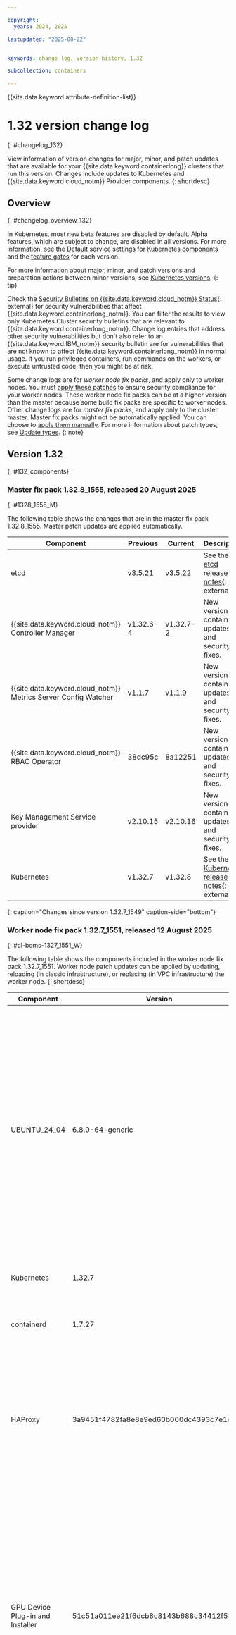 ```yaml
---

copyright:
  years: 2024, 2025

lastupdated: "2025-08-22"


keywords: change log, version history, 1.32

subcollection: containers

---
```


{{site.data.keyword.attribute-definition-list}}

<!-- The content in this topic is auto-generated except for reuse-snippets indicated with {[ ]}. -->


# 1.32 version change log
{: #changelog_132}

View information of version changes for major, minor, and patch updates that are available for your {{site.data.keyword.containerlong}} clusters that run this version. Changes include updates to Kubernetes and {{site.data.keyword.cloud_notm}} Provider components.
{: shortdesc}

## Overview
{: #changelog_overview_132}

In Kubernetes, most new beta features are disabled by default. Alpha features, which are subject to change, are disabled in all versions. For more information, see the [Default service settings for Kubernetes components](/docs/containers?topic=containers-service-settings) and the [feature gates](/docs/containers?topic=containers-service-settings#feature-gates) for each version.

For more information about major, minor, and patch versions and preparation actions between minor versions, see [Kubernetes versions](/docs/containers?topic=containers-cs_versions).
{: tip}

Check the [Security Bulletins on {{site.data.keyword.cloud_notm}} Status](https://cloud.ibm.com/status?component=containers-kubernetes&selected=security){: external} for security vulnerabilities that affect {{site.data.keyword.containerlong_notm}}. You can filter the results to view only Kubernetes Cluster security bulletins that are relevant to {{site.data.keyword.containerlong_notm}}. Change log entries that address other security vulnerabilities but don't also refer to an {{site.data.keyword.IBM_notm}} security bulletin are for vulnerabilities that are not known to affect {{site.data.keyword.containerlong_notm}} in normal usage. If you run privileged containers, run commands on the workers, or execute untrusted code, then you might be at risk.

Some change logs are for _worker node fix packs_, and apply only to worker nodes. You must [apply these patches](/docs/containers?topic=containers-kubernetes-service-cli#cs_worker_update) to ensure security compliance for your worker nodes. These worker node fix packs can be at a higher version than the master because some build fix packs are specific to worker nodes. Other change logs are for _master fix packs_, and apply only to the cluster master. Master fix packs might not be automatically applied. You can choose to [apply them manually](/docs/containers?topic=containers-kubernetes-service-cli#cs_cluster_update). For more information about patch types, see [Update types](/docs/containers?topic=containers-cs_versions#update_types).
{: note}



## Version 1.32
{: #132_components}


### Master fix pack 1.32.8_1555, released 20 August 2025
{: #1328_1555_M}

The following table shows the changes that are in the master fix pack 1.32.8_1555. Master patch updates are applied automatically. 



| Component | Previous | Current | Description |
| --- | --- | --- | --- |
| etcd | v3.5.21 | v3.5.22 | See the [etcd release notes](https://github.com/coreos/etcd/releases/v3.5.22){: external}. |
| {{site.data.keyword.cloud_notm}} Controller Manager | v1.32.6-4 | v1.32.7-2 | New version contains updates and security fixes. |
| {{site.data.keyword.cloud_notm}} Metrics Server Config Watcher | v1.1.7 | v1.1.9 | New version contains updates and security fixes. |
| {{site.data.keyword.cloud_notm}} RBAC Operator | 38dc95c | 8a12251 | New version contains updates and security fixes. |
| Key Management Service provider | v2.10.15 | v2.10.16 | New version contains updates and security fixes. |
| Kubernetes | v1.32.7 | v1.32.8 | See the [Kubernetes release notes](https://github.com/kubernetes/kubernetes/releases/tag/v1.32.8){: external}. |
{: caption="Changes since version 1.32.7_1549" caption-side="bottom"}


### Worker node fix pack 1.32.7_1551, released 12 August 2025
{: #cl-boms-1327_1551_W}

The following table shows the components included in the worker node fix pack 1.32.7_1551. Worker node patch updates can be applied by updating, reloading (in classic infrastructure), or replacing (in VPC infrastructure) the worker node.
{: shortdesc}

| Component | Version | Description |
| ---- | ---- | ---- |
|UBUNTU_24_04|6.8.0-64-generic|Resolves the following CVEs: [CVE-2024-11584](https://nvd.nist.gov/vuln/detail/CVE-2024-11584){: external}, [CVE-2024-6174](https://nvd.nist.gov/vuln/detail/CVE-2024-6174){: external}, [CVE-2025-37797](https://nvd.nist.gov/vuln/detail/CVE-2025-37797){: external}, [CVE-2025-38083](https://nvd.nist.gov/vuln/detail/CVE-2025-38083){: external}, [CVE-2025-40909](https://nvd.nist.gov/vuln/detail/CVE-2025-40909){: external}, and [CVE-2025-6965](https://nvd.nist.gov/vuln/detail/CVE-2025-6965){: external}.|
|Kubernetes|1.32.7|For more information, see the [change logs](https://github.com/kubernetes/kubernetes/releases/tag/v1.32.7).|
|containerd|1.7.27|For more information, see the [change logs](https://github.com/containerd/containerd/releases/tag/v1.7.27).|
|HAProxy|3a9451f4782fa8e8e9ed60b060dc4393c7e1e31a|Resolves the following CVEs: [CVE-2025-6965](https://nvd.nist.gov/vuln/detail/CVE-2025-6965){: external}, [CVE-2025-8058](https://nvd.nist.gov/vuln/detail/CVE-2025-8058){: external}, and [CVE-2025-7425](https://nvd.nist.gov/vuln/detail/CVE-2025-7425){: external}.|
|GPU Device Plug-in and Installer|51c51a011ee21f6dcb8c8143b688c34412f58405|Resolves the following CVEs: [CVE-2025-8058](https://nvd.nist.gov/vuln/detail/CVE-2025-8058){: external}, [CVE-2025-7425](https://nvd.nist.gov/vuln/detail/CVE-2025-7425){: external}, [CVE-2024-47081](https://nvd.nist.gov/vuln/detail/CVE-2024-47081){: external}, [CVE-2025-5994](https://nvd.nist.gov/vuln/detail/CVE-2025-5994){: external}, [CVE-2025-32415](https://nvd.nist.gov/vuln/detail/CVE-2025-32415){: external}, and [CVE-2025-6965](https://nvd.nist.gov/vuln/detail/CVE-2025-6965){: external}.|
{: caption="1.32.7_1551 fix pack." caption-side="bottom"}
{: #cl-boms-1327_1551_W-component-table}


### Master fix pack 1.32.7_1549, released 30 July 2025
{: #1327_1549_M}

The following table shows the changes that are in the master fix pack 1.32.7_1549. Master patch updates are applied automatically. 



| Component | Previous | Current | Description |
| --- | --- | --- | --- |
| Calico API server | v3.29.3 | v3.29.4 | See the [Calico release notes](https://docs.tigera.io/calico/3.29/about/){: external}. |
| Calico | v3.29.3 | v3.29.4 | See the [Calico release notes](https://docs.tigera.io/calico/3.29/release-notes/#calico-open-source-3294-bug-fix-release){: external}. |
| Cluster health image | v1.6.9 | v1.6.10 | New version contains updates and security fixes. |
| CoreDNS | v1.12.1 | v1.12.2 | See the [CoreDNS release notes](https://coredns.io/tags/notes/){: external}. |
| {{site.data.keyword.cloud_notm}} Block Storage driver and plug-in | v2.5.19 | v2.5.20 | New version contains updates and security fixes. |
| {{site.data.keyword.cloud_notm}} Controller Manager | v1.32.5-4 | v1.32.6-4 | New version contains updates and security fixes. |
| {{site.data.keyword.filestorage_full_notm}} for Classic plug-in and monitor | 450 | 451 | New version contains updates and security fixes. |
| {{site.data.keyword.cloud_notm}} Metrics Server Config Watcher | v1.1.6 | v1.1.7 | New version contains updates and security fixes. |
| Key Management Service provider | v2.10.14 | v2.10.15 | New version contains updates and security fixes. |
| Kubernetes | v1.32.5 | v1.32.7 | See the [Kubernetes release notes](https://github.com/kubernetes/kubernetes/releases/tag/v1.32.7){: external}. |
| Load balancer and load balancer monitor for {{site.data.keyword.cloud_notm}} Provider | 3293 | 3347 | New version contains updates and security fixes. |
| Kubernetes NodeLocal DNS cache | 1.25.0 | 1.26.4 | See the [Kubernetes NodeLocal DNS cache release notes](https://github.com/kubernetes/dns/releases/tag/1.26.4){: external}. |
| Portieris admission controller | v0.13.28 | v0.13.29 | See the [Portieris admission controller release notes](https://github.com/{{site.data.keyword.IBM_notm}}/portieris/releases/tag/v0.13.29){: external}. |
| Tigera Operator | v1.36.8 | v1.36.11 | See the [Tigera Operator release notes](https://github.com/tigera/operator/releases/tag/v1.36.11){: external}. |
{: caption="Changes since version 1.32.5_1544" caption-side="bottom"}


### Worker node fix pack 1.32.7_1550, released 28 July 2025
{: #cl-boms-1327_1550_W}

The following table shows the components included in the worker node fix pack 1.32.7_1550. Worker node patch updates can be applied by updating, reloading (in classic infrastructure), or replacing (in VPC infrastructure) the worker node.
{: shortdesc}

| Component | Version | Description |
| ---- | ---- | ---- |
|UBUNTU_24_04|6.8.0-64-generic|Resolves the following CVEs: [CVE-2024-23337](https://nvd.nist.gov/vuln/detail/CVE-2024-23337){: external}, [CVE-2024-49887](https://nvd.nist.gov/vuln/detail/CVE-2024-49887){: external}, [CVE-2024-53427](https://nvd.nist.gov/vuln/detail/CVE-2024-53427){: external}, [CVE-2024-56699](https://nvd.nist.gov/vuln/detail/CVE-2024-56699){: external}, [CVE-2024-57953](https://nvd.nist.gov/vuln/detail/CVE-2024-57953){: external}, [CVE-2024-57973](https://nvd.nist.gov/vuln/detail/CVE-2024-57973){: external}, [CVE-2024-57974](https://nvd.nist.gov/vuln/detail/CVE-2024-57974){: external}, [CVE-2024-57975](https://nvd.nist.gov/vuln/detail/CVE-2024-57975){: external}, [CVE-2024-57979](https://nvd.nist.gov/vuln/detail/CVE-2024-57979){: external}, [CVE-2024-57980](https://nvd.nist.gov/vuln/detail/CVE-2024-57980){: external}, [CVE-2024-57981](https://nvd.nist.gov/vuln/detail/CVE-2024-57981){: external}, [CVE-2024-57982](https://nvd.nist.gov/vuln/detail/CVE-2024-57982){: external}, [CVE-2024-57984](https://nvd.nist.gov/vuln/detail/CVE-2024-57984){: external}, [CVE-2024-57986](https://nvd.nist.gov/vuln/detail/CVE-2024-57986){: external}, [CVE-2024-57990](https://nvd.nist.gov/vuln/detail/CVE-2024-57990){: external}, [CVE-2024-57993](https://nvd.nist.gov/vuln/detail/CVE-2024-57993){: external}, [CVE-2024-57994](https://nvd.nist.gov/vuln/detail/CVE-2024-57994){: external}, [CVE-2024-57996](https://nvd.nist.gov/vuln/detail/CVE-2024-57996){: external}, [CVE-2024-57997](https://nvd.nist.gov/vuln/detail/CVE-2024-57997){: external}, [CVE-2024-57998](https://nvd.nist.gov/vuln/detail/CVE-2024-57998){: external}, [CVE-2024-57999](https://nvd.nist.gov/vuln/detail/CVE-2024-57999){: external}, [CVE-2024-58034](https://nvd.nist.gov/vuln/detail/CVE-2024-58034){: external}, [CVE-2024-58051](https://nvd.nist.gov/vuln/detail/CVE-2024-58051){: external}, [CVE-2024-58052](https://nvd.nist.gov/vuln/detail/CVE-2024-58052){: external}, [CVE-2024-58053](https://nvd.nist.gov/vuln/detail/CVE-2024-58053){: external}, [CVE-2024-58054](https://nvd.nist.gov/vuln/detail/CVE-2024-58054){: external}, [CVE-2024-58055](https://nvd.nist.gov/vuln/detail/CVE-2024-58055){: external}, [CVE-2024-58056](https://nvd.nist.gov/vuln/detail/CVE-2024-58056){: external}, [CVE-2024-58057](https://nvd.nist.gov/vuln/detail/CVE-2024-58057){: external}, [CVE-2024-58058](https://nvd.nist.gov/vuln/detail/CVE-2024-58058){: external}, [CVE-2024-58061](https://nvd.nist.gov/vuln/detail/CVE-2024-58061){: external}, [CVE-2024-58063](https://nvd.nist.gov/vuln/detail/CVE-2024-58063){: external}, [CVE-2024-58068](https://nvd.nist.gov/vuln/detail/CVE-2024-58068){: external}, [CVE-2024-58069](https://nvd.nist.gov/vuln/detail/CVE-2024-58069){: external}, [CVE-2024-58070](https://nvd.nist.gov/vuln/detail/CVE-2024-58070){: external}, [CVE-2024-58071](https://nvd.nist.gov/vuln/detail/CVE-2024-58071){: external}, [CVE-2024-58072](https://nvd.nist.gov/vuln/detail/CVE-2024-58072){: external}, [CVE-2025-21705](https://nvd.nist.gov/vuln/detail/CVE-2025-21705){: external}, [CVE-2025-21707](https://nvd.nist.gov/vuln/detail/CVE-2025-21707){: external}, [CVE-2025-21708](https://nvd.nist.gov/vuln/detail/CVE-2025-21708){: external}, [CVE-2025-21710](https://nvd.nist.gov/vuln/detail/CVE-2025-21710){: external}, [CVE-2025-21711](https://nvd.nist.gov/vuln/detail/CVE-2025-21711){: external}, [CVE-2025-21714](https://nvd.nist.gov/vuln/detail/CVE-2025-21714){: external}, [CVE-2025-21715](https://nvd.nist.gov/vuln/detail/CVE-2025-21715){: external}, [CVE-2025-21716](https://nvd.nist.gov/vuln/detail/CVE-2025-21716){: external}, [CVE-2025-21718](https://nvd.nist.gov/vuln/detail/CVE-2025-21718){: external}, [CVE-2025-21719](https://nvd.nist.gov/vuln/detail/CVE-2025-21719){: external}, [CVE-2025-21720](https://nvd.nist.gov/vuln/detail/CVE-2025-21720){: external}, [CVE-2025-21721](https://nvd.nist.gov/vuln/detail/CVE-2025-21721){: external}, [CVE-2025-21722](https://nvd.nist.gov/vuln/detail/CVE-2025-21722){: external}, [CVE-2025-21723](https://nvd.nist.gov/vuln/detail/CVE-2025-21723){: external}, [CVE-2025-21724](https://nvd.nist.gov/vuln/detail/CVE-2025-21724){: external}, [CVE-2025-21725](https://nvd.nist.gov/vuln/detail/CVE-2025-21725){: external}, [CVE-2025-21726](https://nvd.nist.gov/vuln/detail/CVE-2025-21726){: external}, [CVE-2025-21727](https://nvd.nist.gov/vuln/detail/CVE-2025-21727){: external}, [CVE-2025-21728](https://nvd.nist.gov/vuln/detail/CVE-2025-21728){: external}, [CVE-2025-21731](https://nvd.nist.gov/vuln/detail/CVE-2025-21731){: external}, [CVE-2025-21798](https://nvd.nist.gov/vuln/detail/CVE-2025-21798){: external}, [CVE-2025-21799](https://nvd.nist.gov/vuln/detail/CVE-2025-21799){: external}, [CVE-2025-21801](https://nvd.nist.gov/vuln/detail/CVE-2025-21801){: external}, [CVE-2025-21802](https://nvd.nist.gov/vuln/detail/CVE-2025-21802){: external}, [CVE-2025-21803](https://nvd.nist.gov/vuln/detail/CVE-2025-21803){: external}, [CVE-2025-21804](https://nvd.nist.gov/vuln/detail/CVE-2025-21804){: external}, [CVE-2025-21806](https://nvd.nist.gov/vuln/detail/CVE-2025-21806){: external}, [CVE-2025-21808](https://nvd.nist.gov/vuln/detail/CVE-2025-21808){: external}, [CVE-2025-21809](https://nvd.nist.gov/vuln/detail/CVE-2025-21809){: external}, [CVE-2025-21810](https://nvd.nist.gov/vuln/detail/CVE-2025-21810){: external}, [CVE-2025-21811](https://nvd.nist.gov/vuln/detail/CVE-2025-21811){: external}, [CVE-2025-21812](https://nvd.nist.gov/vuln/detail/CVE-2025-21812){: external}, [CVE-2025-21825](https://nvd.nist.gov/vuln/detail/CVE-2025-21825){: external}, [CVE-2025-21826](https://nvd.nist.gov/vuln/detail/CVE-2025-21826){: external}, [CVE-2025-21828](https://nvd.nist.gov/vuln/detail/CVE-2025-21828){: external}, [CVE-2025-21829](https://nvd.nist.gov/vuln/detail/CVE-2025-21829){: external}, [CVE-2025-21830](https://nvd.nist.gov/vuln/detail/CVE-2025-21830){: external}, [CVE-2025-22088](https://nvd.nist.gov/vuln/detail/CVE-2025-22088){: external}, [CVE-2025-32988](https://nvd.nist.gov/vuln/detail/CVE-2025-32988){: external}, [CVE-2025-32989](https://nvd.nist.gov/vuln/detail/CVE-2025-32989){: external}, [CVE-2025-32990](https://nvd.nist.gov/vuln/detail/CVE-2025-32990){: external}, [CVE-2025-37750](https://nvd.nist.gov/vuln/detail/CVE-2025-37750){: external}, [CVE-2025-37798](https://nvd.nist.gov/vuln/detail/CVE-2025-37798){: external}, [CVE-2025-37890](https://nvd.nist.gov/vuln/detail/CVE-2025-37890){: external}, [CVE-2025-37946](https://nvd.nist.gov/vuln/detail/CVE-2025-37946){: external}, [CVE-2025-37974](https://nvd.nist.gov/vuln/detail/CVE-2025-37974){: external}, [CVE-2025-37997](https://nvd.nist.gov/vuln/detail/CVE-2025-37997){: external}, [CVE-2025-40364](https://nvd.nist.gov/vuln/detail/CVE-2025-40364){: external}, [CVE-2025-47268](https://nvd.nist.gov/vuln/detail/CVE-2025-47268){: external}, [CVE-2025-48060](https://nvd.nist.gov/vuln/detail/CVE-2025-48060){: external}, [CVE-2025-48964](https://nvd.nist.gov/vuln/detail/CVE-2025-48964){: external}, [CVE-2025-5702](https://nvd.nist.gov/vuln/detail/CVE-2025-5702){: external}, and [CVE-2025-6395](https://nvd.nist.gov/vuln/detail/CVE-2025-6395){: external}.|
|Kubernetes|1.32.7|For more information, see the [change logs](https://github.com/kubernetes/kubernetes/releases/tag/v1.32.7).|
|containerd|1.7.27|For more information, see the [change logs](https://github.com/containerd/containerd/releases/tag/v1.7.27).|
|HAProxy|b19109a289be3a60985c14bfdaf2b48a472556c0|Resolves the following CVEs: [CVE-2024-54661](https://nvd.nist.gov/vuln/detail/CVE-2024-54661){: external}, [CVE-2024-34397](https://nvd.nist.gov/vuln/detail/CVE-2024-34397){: external}, [CVE-2019-17543](https://nvd.nist.gov/vuln/detail/CVE-2019-17543){: external}, [CVE-2024-52533](https://nvd.nist.gov/vuln/detail/CVE-2024-52533){: external}, and [CVE-2025-4373](https://nvd.nist.gov/vuln/detail/CVE-2025-4373){: external}.|
|GPU Device Plug-in and Installer|ad7322eabed8ea8245c806369db7a2410944b4b4|Resolves the following CVEs: [CVE-2019-17543](https://nvd.nist.gov/vuln/detail/CVE-2019-17543){: external}, [CVE-2024-52533](https://nvd.nist.gov/vuln/detail/CVE-2024-52533){: external}, [CVE-2024-34397](https://nvd.nist.gov/vuln/detail/CVE-2024-34397){: external}, [CVE-2025-4373](https://nvd.nist.gov/vuln/detail/CVE-2025-4373){: external}, and [CVE-2025-47273](https://nvd.nist.gov/vuln/detail/CVE-2025-47273){: external}.|
{: caption="1.32.7_1550 fix pack." caption-side="bottom"}
{: #cl-boms-1327_1550_W-component-table}


### Worker node fix pack 1.32.5_1548, released 14 July 2025
{: #cl-boms-1325_1548_W}

The following table shows the components included in the worker node fix pack 1.32.5_1548. Worker node patch updates can be applied by updating, reloading (in classic infrastructure), or replacing (in VPC infrastructure) the worker node.
{: shortdesc}

| Component | Version | Description |
| ---- | ---- | ---- |
|UBUNTU_24_04|6.8.0-63-generic|Resolves the following CVEs: [CVE-2025-22088](https://nvd.nist.gov/vuln/detail/CVE-2025-22088){: external}, [CVE-2025-27613](https://nvd.nist.gov/vuln/detail/CVE-2025-27613){: external}, [CVE-2025-27614](https://nvd.nist.gov/vuln/detail/CVE-2025-27614){: external}, [CVE-2025-30258](https://nvd.nist.gov/vuln/detail/CVE-2025-30258){: external}, [CVE-2025-32462](https://nvd.nist.gov/vuln/detail/CVE-2025-32462){: external}, [CVE-2025-32463](https://nvd.nist.gov/vuln/detail/CVE-2025-32463){: external}, [CVE-2025-37798](https://nvd.nist.gov/vuln/detail/CVE-2025-37798){: external}, [CVE-2025-37890](https://nvd.nist.gov/vuln/detail/CVE-2025-37890){: external}, [CVE-2025-37997](https://nvd.nist.gov/vuln/detail/CVE-2025-37997){: external}, [CVE-2025-46835](https://nvd.nist.gov/vuln/detail/CVE-2025-46835){: external}, [CVE-2025-48384](https://nvd.nist.gov/vuln/detail/CVE-2025-48384){: external}, [CVE-2025-48385](https://nvd.nist.gov/vuln/detail/CVE-2025-48385){: external}, [CVE-2025-48386](https://nvd.nist.gov/vuln/detail/CVE-2025-48386){: external}, [CVE-2025-4877](https://nvd.nist.gov/vuln/detail/CVE-2025-4877){: external}, [CVE-2025-4878](https://nvd.nist.gov/vuln/detail/CVE-2025-4878){: external}, [CVE-2025-5318](https://nvd.nist.gov/vuln/detail/CVE-2025-5318){: external}, [CVE-2025-5351](https://nvd.nist.gov/vuln/detail/CVE-2025-5351){: external}, [CVE-2025-5372](https://nvd.nist.gov/vuln/detail/CVE-2025-5372){: external}, and [CVE-2025-5987](https://nvd.nist.gov/vuln/detail/CVE-2025-5987){: external}.|
|Kubernetes|1.32.5|For more information, see the [change logs](https://github.com/kubernetes/kubernetes/releases/tag/v1.32.5).|
|containerd|1.7.27|For more information, see the [change logs](https://github.com/containerd/containerd/releases/tag/v1.7.27).|
|HAProxy|3bb13ac682885a0885eacb7edd1ee7a36d54e2a8|Resolves the following CVEs: [CVE-2025-6021](https://nvd.nist.gov/vuln/detail/CVE-2025-6021){: external}, [CVE-2025-49796](https://nvd.nist.gov/vuln/detail/CVE-2025-49796){: external}, [CVE-2025-49794](https://nvd.nist.gov/vuln/detail/CVE-2025-49794){: external}, and [CVE-2025-6020](https://nvd.nist.gov/vuln/detail/CVE-2025-6020){: external}.|
|GPU Device Plug-in and Installer|0c5c1f69809faf55f9375dd7eedde342c56cc63e|Resolves the following CVEs: [CVE-2025-6020](https://nvd.nist.gov/vuln/detail/CVE-2025-6020){: external}, [CVE-2025-4330](https://nvd.nist.gov/vuln/detail/CVE-2025-4330){: external}, [CVE-2025-4138](https://nvd.nist.gov/vuln/detail/CVE-2025-4138){: external}, [CVE-2025-4435](https://nvd.nist.gov/vuln/detail/CVE-2025-4435){: external}, [CVE-2025-6021](https://nvd.nist.gov/vuln/detail/CVE-2025-6021){: external}, [CVE-2025-4517](https://nvd.nist.gov/vuln/detail/CVE-2025-4517){: external}, [CVE-2024-12718](https://nvd.nist.gov/vuln/detail/CVE-2024-12718){: external}, [CVE-2025-49796](https://nvd.nist.gov/vuln/detail/CVE-2025-49796){: external}, and [CVE-2025-49794](https://nvd.nist.gov/vuln/detail/CVE-2025-49794){: external}.|
{: caption="1.32.5_1548 fix pack." caption-side="bottom"}
{: #cl-boms-1325_1548_W-component-table}


### Worker node fix pack 1.32.5_1547, released 01 July 2025
{: #cl-boms-1325_1547_W}

The following table shows the components included in the worker node fix pack 1.32.5_1547. Worker node patch updates can be applied by updating, reloading (in classic infrastructure), or replacing (in VPC infrastructure) the worker node.
{: shortdesc}

| Component | Version | Description |
| ---- | ---- | ---- |
|UBUNTU_24_04|6.8.0-62-generic|Resolves the following CVEs: [CVE-2024-12718](https://nvd.nist.gov/vuln/detail/CVE-2024-12718){: external}, [CVE-2024-47081](https://nvd.nist.gov/vuln/detail/CVE-2024-47081){: external}, [CVE-2024-50157](https://nvd.nist.gov/vuln/detail/CVE-2024-50157){: external}, [CVE-2024-53124](https://nvd.nist.gov/vuln/detail/CVE-2024-53124){: external}, [CVE-2024-57924](https://nvd.nist.gov/vuln/detail/CVE-2024-57924){: external}, [CVE-2024-57948](https://nvd.nist.gov/vuln/detail/CVE-2024-57948){: external}, [CVE-2024-57949](https://nvd.nist.gov/vuln/detail/CVE-2024-57949){: external}, [CVE-2024-57951](https://nvd.nist.gov/vuln/detail/CVE-2024-57951){: external}, [CVE-2025-1795](https://nvd.nist.gov/vuln/detail/CVE-2025-1795){: external}, [CVE-2025-21665](https://nvd.nist.gov/vuln/detail/CVE-2025-21665){: external}, [CVE-2025-21666](https://nvd.nist.gov/vuln/detail/CVE-2025-21666){: external}, [CVE-2025-21667](https://nvd.nist.gov/vuln/detail/CVE-2025-21667){: external}, [CVE-2025-21668](https://nvd.nist.gov/vuln/detail/CVE-2025-21668){: external}, [CVE-2025-21669](https://nvd.nist.gov/vuln/detail/CVE-2025-21669){: external}, [CVE-2025-21670](https://nvd.nist.gov/vuln/detail/CVE-2025-21670){: external}, [CVE-2025-21672](https://nvd.nist.gov/vuln/detail/CVE-2025-21672){: external}, [CVE-2025-21673](https://nvd.nist.gov/vuln/detail/CVE-2025-21673){: external}, [CVE-2025-21674](https://nvd.nist.gov/vuln/detail/CVE-2025-21674){: external}, [CVE-2025-21675](https://nvd.nist.gov/vuln/detail/CVE-2025-21675){: external}, [CVE-2025-21676](https://nvd.nist.gov/vuln/detail/CVE-2025-21676){: external}, [CVE-2025-21678](https://nvd.nist.gov/vuln/detail/CVE-2025-21678){: external}, [CVE-2025-21680](https://nvd.nist.gov/vuln/detail/CVE-2025-21680){: external}, [CVE-2025-21681](https://nvd.nist.gov/vuln/detail/CVE-2025-21681){: external}, [CVE-2025-21682](https://nvd.nist.gov/vuln/detail/CVE-2025-21682){: external}, [CVE-2025-21683](https://nvd.nist.gov/vuln/detail/CVE-2025-21683){: external}, [CVE-2025-21684](https://nvd.nist.gov/vuln/detail/CVE-2025-21684){: external}, [CVE-2025-21689](https://nvd.nist.gov/vuln/detail/CVE-2025-21689){: external}, [CVE-2025-21690](https://nvd.nist.gov/vuln/detail/CVE-2025-21690){: external}, [CVE-2025-21691](https://nvd.nist.gov/vuln/detail/CVE-2025-21691){: external}, [CVE-2025-21692](https://nvd.nist.gov/vuln/detail/CVE-2025-21692){: external}, [CVE-2025-21694](https://nvd.nist.gov/vuln/detail/CVE-2025-21694){: external}, [CVE-2025-21697](https://nvd.nist.gov/vuln/detail/CVE-2025-21697){: external}, [CVE-2025-21699](https://nvd.nist.gov/vuln/detail/CVE-2025-21699){: external}, [CVE-2025-2312](https://nvd.nist.gov/vuln/detail/CVE-2025-2312){: external}, [CVE-2025-4138](https://nvd.nist.gov/vuln/detail/CVE-2025-4138){: external}, [CVE-2025-4330](https://nvd.nist.gov/vuln/detail/CVE-2025-4330){: external}, [CVE-2025-4435](https://nvd.nist.gov/vuln/detail/CVE-2025-4435){: external}, [CVE-2025-4516](https://nvd.nist.gov/vuln/detail/CVE-2025-4516){: external}, [CVE-2025-4517](https://nvd.nist.gov/vuln/detail/CVE-2025-4517){: external}, [CVE-2025-50181](https://nvd.nist.gov/vuln/detail/CVE-2025-50181){: external}, [CVE-2025-5914](https://nvd.nist.gov/vuln/detail/CVE-2025-5914){: external}, [CVE-2025-5915](https://nvd.nist.gov/vuln/detail/CVE-2025-5915){: external}, [CVE-2025-5916](https://nvd.nist.gov/vuln/detail/CVE-2025-5916){: external}, [CVE-2025-5917](https://nvd.nist.gov/vuln/detail/CVE-2025-5917){: external}, [CVE-2025-6019](https://nvd.nist.gov/vuln/detail/CVE-2025-6019){: external}, and [CVE-2025-6020](https://nvd.nist.gov/vuln/detail/CVE-2025-6020){: external}.|
|Kubernetes|1.32.5|For more information, see the [change logs](https://github.com/kubernetes/kubernetes/releases/tag/v1.32.5).|
|containerd|1.7.27|For more information, see the [change logs](https://github.com/containerd/containerd/releases/tag/v1.7.27).|
|HAProxy|951efd90b46e95a54751966c644ac37c4c901f92|N/A|
|GPU Device Plug-in and Installer|cbca3eaad7d585c0d1181e478f39bab25579fb9a|N/A|
{: caption="1.32.5_1547 fix pack." caption-side="bottom"}
{: #cl-boms-1325_1547_W-component-table}


### Master fix pack 1.32.5_1544, released 18 June 2025
{: #1325_1544_M}

The following table shows the changes that are in the master fix pack 1.32.5_1544. Master patch updates are applied automatically. 



| Component | Previous | Current | Description |
| --- | --- | --- | --- |
| Calico | v3.29.2 | v3.29.3 | See the [Calico release notes](https://docs.tigera.io/calico/3.29/release-notes/#v3.29.3){: external}. |
| CoreDNS | v1.12.0 | v1.12.1 | See the [CoreDNS release notes](https://coredns.io/tags/notes/){: external}. |
| {{site.data.keyword.cloud_notm}} Block Storage driver and plug-in | v2.5.17 | v2.5.19 | New version contains updates and security fixes. |
| {{site.data.keyword.cloud_notm}} Controller Manager | v1.32.5-1 | v1.32.5-4 | New version contains updates and security fixes. |
| {{site.data.keyword.cloud_notm}} RBAC Operator | d1545bd | 38dc95c | New version contains updates and security fixes. |
| Key Management Service provider | v2.10.13 | v2.10.14 | New version contains updates and security fixes. |
| Tigera Operator | v1.36.5 | v1.36.8 | See the [Tigera Operator release notes](https://github.com/tigera/operator/releases/tag/v1.36.8){: external}. |
{: caption="Changes since version 1.32.5_1541" caption-side="bottom"}


### Worker node fix pack 1.32.5_1545, released 16 June 2025
{: #cl-boms-1325_1545_W}

The following table shows the components included in the worker node fix pack 1.32.5_1545. Worker node patch updates can be applied by updating, reloading (in classic infrastructure), or replacing (in VPC infrastructure) the worker node.
{: shortdesc}

| Component | Version | Description |
| ---- | ---- | ---- |
|UBUNTU_24_04|6.8.0-60-generic|Resolves the following CVEs: [CVE-2025-4598](https://nvd.nist.gov/vuln/detail/CVE-2025-4598){: external}.|
|Kubernetes|1.32.5|For more information, see the [change logs](https://github.com/kubernetes/kubernetes/releases/tag/v1.32.5).|
|containerd|1.7.27|For more information, see the [change logs](https://github.com/containerd/containerd/releases/tag/v1.7.27).|
|HAProxy|951efd90b46e95a54751966c644ac37c4c901f92|Resolves the following CVEs: [CVE-2025-4802](https://nvd.nist.gov/vuln/detail/CVE-2025-4802){: external}, [CVE-2025-32414](https://nvd.nist.gov/vuln/detail/CVE-2025-32414){: external}, and [CVE-2025-3576](https://nvd.nist.gov/vuln/detail/CVE-2025-3576){: external}.|
|GPU Device Plug-in and Installer|cbca3eaad7d585c0d1181e478f39bab25579fb9a|Resolves the following CVEs: [CVE-2025-32414](https://nvd.nist.gov/vuln/detail/CVE-2025-32414){: external}, [CVE-2025-4802](https://nvd.nist.gov/vuln/detail/CVE-2025-4802){: external}, and [CVE-2025-3576](https://nvd.nist.gov/vuln/detail/CVE-2025-3576){: external}.|
{: caption="1.32.5_1545 fix pack." caption-side="bottom"}
{: #cl-boms-1325_1545_W-component-table}


### Worker node fix pack 1.32.5_1542, released 04 June 2025
{: #cl-boms-1325_1542_W}

The following table shows the components included in the worker node fix pack 1.32.5_1542. Worker node patch updates can be applied by updating, reloading (in classic infrastructure), or replacing (in VPC infrastructure) the worker node.
{: shortdesc}

| Component | Version | Description |
| ---- | ---- | ---- |
|UBUNTU_24_04|6.8.0-60-generic|Resolves the following CVEs: [CVE-2024-45774](https://nvd.nist.gov/vuln/detail/CVE-2024-45774){: external}, [CVE-2024-45775](https://nvd.nist.gov/vuln/detail/CVE-2024-45775){: external}, [CVE-2024-45776](https://nvd.nist.gov/vuln/detail/CVE-2024-45776){: external}, [CVE-2024-45777](https://nvd.nist.gov/vuln/detail/CVE-2024-45777){: external}, [CVE-2024-45778](https://nvd.nist.gov/vuln/detail/CVE-2024-45778){: external}, [CVE-2024-45779](https://nvd.nist.gov/vuln/detail/CVE-2024-45779){: external}, [CVE-2024-45780](https://nvd.nist.gov/vuln/detail/CVE-2024-45780){: external}, [CVE-2024-45781](https://nvd.nist.gov/vuln/detail/CVE-2024-45781){: external}, [CVE-2024-45782](https://nvd.nist.gov/vuln/detail/CVE-2024-45782){: external}, [CVE-2024-45783](https://nvd.nist.gov/vuln/detail/CVE-2024-45783){: external}, [CVE-2025-0622](https://nvd.nist.gov/vuln/detail/CVE-2025-0622){: external}, [CVE-2025-0624](https://nvd.nist.gov/vuln/detail/CVE-2025-0624){: external}, [CVE-2025-0677](https://nvd.nist.gov/vuln/detail/CVE-2025-0677){: external}, [CVE-2025-0678](https://nvd.nist.gov/vuln/detail/CVE-2025-0678){: external}, [CVE-2025-0684](https://nvd.nist.gov/vuln/detail/CVE-2025-0684){: external}, [CVE-2025-0685](https://nvd.nist.gov/vuln/detail/CVE-2025-0685){: external}, [CVE-2025-0686](https://nvd.nist.gov/vuln/detail/CVE-2025-0686){: external}, [CVE-2025-0689](https://nvd.nist.gov/vuln/detail/CVE-2025-0689){: external}, [CVE-2025-0690](https://nvd.nist.gov/vuln/detail/CVE-2025-0690){: external}, [CVE-2025-1118](https://nvd.nist.gov/vuln/detail/CVE-2025-1118){: external}, [CVE-2025-1125](https://nvd.nist.gov/vuln/detail/CVE-2025-1125){: external}, [CVE-2025-29087](https://nvd.nist.gov/vuln/detail/CVE-2025-29087){: external}, [CVE-2025-29088](https://nvd.nist.gov/vuln/detail/CVE-2025-29088){: external}, [CVE-2025-3277](https://nvd.nist.gov/vuln/detail/CVE-2025-3277){: external}, [CVE-2025-3576](https://nvd.nist.gov/vuln/detail/CVE-2025-3576){: external}, [CVE-2025-4373](https://nvd.nist.gov/vuln/detail/CVE-2025-4373){: external}, [CVE-2025-46836](https://nvd.nist.gov/vuln/detail/CVE-2025-46836){: external}, and [CVE-2025-47273](https://nvd.nist.gov/vuln/detail/CVE-2025-47273){: external}.|
|Kubernetes|1.32.5|For more information, see the [change logs](https://github.com/kubernetes/kubernetes/releases/tag/v1.32.5).|
|containerd|1.7.27|For more information, see the [change logs](https://github.com/containerd/containerd/releases/tag/v1.7.27).|
|HAProxy|978e3c26ee7634e39a940696aaf57d9e374db5ce|N/A|
|GPU Device Plug-in and Installer|9c52a5f3c684d3da2808c70936332fd18493d0c7|N/A|
{: caption="1.32.5_1542 fix pack." caption-side="bottom"}
{: #cl-boms-1325_1542_W-component-table}


### Master fix pack 1.32.5_1541, released 28 May 2025
{: #1325_1541_M}

The following table shows the changes that are in the master fix pack 1.32.5_1541. Master patch updates are applied automatically. 



| Component | Previous | Current | Description |
| --- | --- | --- | --- |
| Cluster health image | v1.6.8 | v1.6.9 | New version contains updates and security fixes. |
| {{site.data.keyword.cloud_notm}} Controller Manager | v1.32.3-6 | v1.32.5-1 | New version contains updates and security fixes. |
| {{site.data.keyword.filestorage_full_notm}} for Classic plug-in and monitor | 449 | 450 | New version contains updates and security fixes. |
| Key Management Service provider | v2.10.12 | v2.10.13 | New version contains updates and security fixes. |
| Kubernetes | v1.32.4 | v1.32.5 | See the [Kubernetes release notes](https://github.com/kubernetes/kubernetes/releases/tag/v1.32.5){: external}. |
| Load balancer and load balancer monitor for {{site.data.keyword.cloud_notm}} Provider | 3232 | 3293 | New version contains updates and security fixes. |
| Portieris admission controller | v0.13.26 | v0.13.28 | See the [Portieris admission controller release notes](https://github.com/{{site.data.keyword.IBM_notm}}/portieris/releases/tag/v0.13.28){: external}. |
{: caption="Changes since version 1.32.4_1538" caption-side="bottom"}


### Worker node fix pack 1.32.4_1540, released 19 May 2025
{: #cl-boms-1324_1540_W}

The following table shows the components included in the worker node fix pack 1.32.4_1540. Worker node patch updates can be applied by updating, reloading (in classic infrastructure), or replacing (in VPC infrastructure) the worker node.
{: shortdesc}

| Component | Version | Description |
| ---- | ---- | ---- |
|UBUNTU_24_04|6.8.0-60-generic|Resolves the following CVEs: [CVE-2024-36476](https://nvd.nist.gov/vuln/detail/CVE-2024-36476){: external}, [CVE-2024-39282](https://nvd.nist.gov/vuln/detail/CVE-2024-39282){: external}, [CVE-2024-41013](https://nvd.nist.gov/vuln/detail/CVE-2024-41013){: external}, [CVE-2024-45774](https://nvd.nist.gov/vuln/detail/CVE-2024-45774){: external}, [CVE-2024-45775](https://nvd.nist.gov/vuln/detail/CVE-2024-45775){: external}, [CVE-2024-45776](https://nvd.nist.gov/vuln/detail/CVE-2024-45776){: external}, [CVE-2024-45777](https://nvd.nist.gov/vuln/detail/CVE-2024-45777){: external}, [CVE-2024-45778](https://nvd.nist.gov/vuln/detail/CVE-2024-45778){: external}, [CVE-2024-45779](https://nvd.nist.gov/vuln/detail/CVE-2024-45779){: external}, [CVE-2024-45780](https://nvd.nist.gov/vuln/detail/CVE-2024-45780){: external}, [CVE-2024-45781](https://nvd.nist.gov/vuln/detail/CVE-2024-45781){: external}, [CVE-2024-45782](https://nvd.nist.gov/vuln/detail/CVE-2024-45782){: external}, [CVE-2024-45783](https://nvd.nist.gov/vuln/detail/CVE-2024-45783){: external}, [CVE-2024-47408](https://nvd.nist.gov/vuln/detail/CVE-2024-47408){: external}, [CVE-2024-47736](https://nvd.nist.gov/vuln/detail/CVE-2024-47736){: external}, [CVE-2024-49568](https://nvd.nist.gov/vuln/detail/CVE-2024-49568){: external}, [CVE-2024-49571](https://nvd.nist.gov/vuln/detail/CVE-2024-49571){: external}, [CVE-2024-53125](https://nvd.nist.gov/vuln/detail/CVE-2024-53125){: external}, [CVE-2024-53179](https://nvd.nist.gov/vuln/detail/CVE-2024-53179){: external}, [CVE-2024-53685](https://nvd.nist.gov/vuln/detail/CVE-2024-53685){: external}, [CVE-2024-53687](https://nvd.nist.gov/vuln/detail/CVE-2024-53687){: external}, [CVE-2024-53690](https://nvd.nist.gov/vuln/detail/CVE-2024-53690){: external}, [CVE-2024-54193](https://nvd.nist.gov/vuln/detail/CVE-2024-54193){: external}, [CVE-2024-54455](https://nvd.nist.gov/vuln/detail/CVE-2024-54455){: external}, [CVE-2024-54460](https://nvd.nist.gov/vuln/detail/CVE-2024-54460){: external}, [CVE-2024-54683](https://nvd.nist.gov/vuln/detail/CVE-2024-54683){: external}, [CVE-2024-55639](https://nvd.nist.gov/vuln/detail/CVE-2024-55639){: external}, [CVE-2024-55881](https://nvd.nist.gov/vuln/detail/CVE-2024-55881){: external}, [CVE-2024-55916](https://nvd.nist.gov/vuln/detail/CVE-2024-55916){: external}, [CVE-2024-56369](https://nvd.nist.gov/vuln/detail/CVE-2024-56369){: external}, [CVE-2024-56372](https://nvd.nist.gov/vuln/detail/CVE-2024-56372){: external}, [CVE-2024-56652](https://nvd.nist.gov/vuln/detail/CVE-2024-56652){: external}, [CVE-2024-56653](https://nvd.nist.gov/vuln/detail/CVE-2024-56653){: external}, [CVE-2024-56654](https://nvd.nist.gov/vuln/detail/CVE-2024-56654){: external}, [CVE-2024-56656](https://nvd.nist.gov/vuln/detail/CVE-2024-56656){: external}, [CVE-2024-56657](https://nvd.nist.gov/vuln/detail/CVE-2024-56657){: external}, [CVE-2024-56659](https://nvd.nist.gov/vuln/detail/CVE-2024-56659){: external}, [CVE-2024-56660](https://nvd.nist.gov/vuln/detail/CVE-2024-56660){: external}, [CVE-2024-56662](https://nvd.nist.gov/vuln/detail/CVE-2024-56662){: external}, [CVE-2024-56664](https://nvd.nist.gov/vuln/detail/CVE-2024-56664){: external}, [CVE-2024-56667](https://nvd.nist.gov/vuln/detail/CVE-2024-56667){: external}, [CVE-2024-56670](https://nvd.nist.gov/vuln/detail/CVE-2024-56670){: external}, [CVE-2024-56675](https://nvd.nist.gov/vuln/detail/CVE-2024-56675){: external}, [CVE-2024-56709](https://nvd.nist.gov/vuln/detail/CVE-2024-56709){: external}, [CVE-2024-56710](https://nvd.nist.gov/vuln/detail/CVE-2024-56710){: external}, [CVE-2024-56715](https://nvd.nist.gov/vuln/detail/CVE-2024-56715){: external}, [CVE-2024-56716](https://nvd.nist.gov/vuln/detail/CVE-2024-56716){: external}, [CVE-2024-56717](https://nvd.nist.gov/vuln/detail/CVE-2024-56717){: external}, [CVE-2024-56718](https://nvd.nist.gov/vuln/detail/CVE-2024-56718){: external}, [CVE-2024-56758](https://nvd.nist.gov/vuln/detail/CVE-2024-56758){: external}, [CVE-2024-56759](https://nvd.nist.gov/vuln/detail/CVE-2024-56759){: external}, [CVE-2024-56760](https://nvd.nist.gov/vuln/detail/CVE-2024-56760){: external}, [CVE-2024-56761](https://nvd.nist.gov/vuln/detail/CVE-2024-56761){: external}, [CVE-2024-56763](https://nvd.nist.gov/vuln/detail/CVE-2024-56763){: external}, [CVE-2024-56764](https://nvd.nist.gov/vuln/detail/CVE-2024-56764){: external}, [CVE-2024-56767](https://nvd.nist.gov/vuln/detail/CVE-2024-56767){: external}, [CVE-2024-56769](https://nvd.nist.gov/vuln/detail/CVE-2024-56769){: external}, [CVE-2024-56770](https://nvd.nist.gov/vuln/detail/CVE-2024-56770){: external}, [CVE-2024-57791](https://nvd.nist.gov/vuln/detail/CVE-2024-57791){: external}, [CVE-2024-57792](https://nvd.nist.gov/vuln/detail/CVE-2024-57792){: external}, [CVE-2024-57793](https://nvd.nist.gov/vuln/detail/CVE-2024-57793){: external}, [CVE-2024-57801](https://nvd.nist.gov/vuln/detail/CVE-2024-57801){: external}, [CVE-2024-57802](https://nvd.nist.gov/vuln/detail/CVE-2024-57802){: external}, [CVE-2024-57804](https://nvd.nist.gov/vuln/detail/CVE-2024-57804){: external}, [CVE-2024-57806](https://nvd.nist.gov/vuln/detail/CVE-2024-57806){: external}, [CVE-2024-57807](https://nvd.nist.gov/vuln/detail/CVE-2024-57807){: external}, [CVE-2024-57841](https://nvd.nist.gov/vuln/detail/CVE-2024-57841){: external}, [CVE-2024-57879](https://nvd.nist.gov/vuln/detail/CVE-2024-57879){: external}, [CVE-2024-57882](https://nvd.nist.gov/vuln/detail/CVE-2024-57882){: external}, [CVE-2024-57883](https://nvd.nist.gov/vuln/detail/CVE-2024-57883){: external}, [CVE-2024-57884](https://nvd.nist.gov/vuln/detail/CVE-2024-57884){: external}, [CVE-2024-57885](https://nvd.nist.gov/vuln/detail/CVE-2024-57885){: external}, [CVE-2024-57887](https://nvd.nist.gov/vuln/detail/CVE-2024-57887){: external}, [CVE-2024-57888](https://nvd.nist.gov/vuln/detail/CVE-2024-57888){: external}, [CVE-2024-57889](https://nvd.nist.gov/vuln/detail/CVE-2024-57889){: external}, [CVE-2024-57890](https://nvd.nist.gov/vuln/detail/CVE-2024-57890){: external}, [CVE-2024-57892](https://nvd.nist.gov/vuln/detail/CVE-2024-57892){: external}, [CVE-2024-57893](https://nvd.nist.gov/vuln/detail/CVE-2024-57893){: external}, [CVE-2024-57895](https://nvd.nist.gov/vuln/detail/CVE-2024-57895){: external}, [CVE-2024-57896](https://nvd.nist.gov/vuln/detail/CVE-2024-57896){: external}, [CVE-2024-57897](https://nvd.nist.gov/vuln/detail/CVE-2024-57897){: external}, [CVE-2024-57898](https://nvd.nist.gov/vuln/detail/CVE-2024-57898){: external}, [CVE-2024-57899](https://nvd.nist.gov/vuln/detail/CVE-2024-57899){: external}, [CVE-2024-57900](https://nvd.nist.gov/vuln/detail/CVE-2024-57900){: external}, [CVE-2024-57901](https://nvd.nist.gov/vuln/detail/CVE-2024-57901){: external}, [CVE-2024-57902](https://nvd.nist.gov/vuln/detail/CVE-2024-57902){: external}, [CVE-2024-57903](https://nvd.nist.gov/vuln/detail/CVE-2024-57903){: external}, [CVE-2024-57904](https://nvd.nist.gov/vuln/detail/CVE-2024-57904){: external}, [CVE-2024-57906](https://nvd.nist.gov/vuln/detail/CVE-2024-57906){: external}, [CVE-2024-57907](https://nvd.nist.gov/vuln/detail/CVE-2024-57907){: external}, [CVE-2024-57908](https://nvd.nist.gov/vuln/detail/CVE-2024-57908){: external}, [CVE-2024-57910](https://nvd.nist.gov/vuln/detail/CVE-2024-57910){: external}, [CVE-2024-57911](https://nvd.nist.gov/vuln/detail/CVE-2024-57911){: external}, [CVE-2024-57912](https://nvd.nist.gov/vuln/detail/CVE-2024-57912){: external}, [CVE-2024-57913](https://nvd.nist.gov/vuln/detail/CVE-2024-57913){: external}, [CVE-2024-57916](https://nvd.nist.gov/vuln/detail/CVE-2024-57916){: external}, [CVE-2024-57917](https://nvd.nist.gov/vuln/detail/CVE-2024-57917){: external}, [CVE-2024-57925](https://nvd.nist.gov/vuln/detail/CVE-2024-57925){: external}, [CVE-2024-57926](https://nvd.nist.gov/vuln/detail/CVE-2024-57926){: external}, [CVE-2024-57929](https://nvd.nist.gov/vuln/detail/CVE-2024-57929){: external}, [CVE-2024-57931](https://nvd.nist.gov/vuln/detail/CVE-2024-57931){: external}, [CVE-2024-57932](https://nvd.nist.gov/vuln/detail/CVE-2024-57932){: external}, [CVE-2024-57933](https://nvd.nist.gov/vuln/detail/CVE-2024-57933){: external}, [CVE-2024-57938](https://nvd.nist.gov/vuln/detail/CVE-2024-57938){: external}, [CVE-2024-57939](https://nvd.nist.gov/vuln/detail/CVE-2024-57939){: external}, [CVE-2024-57940](https://nvd.nist.gov/vuln/detail/CVE-2024-57940){: external}, [CVE-2024-57945](https://nvd.nist.gov/vuln/detail/CVE-2024-57945){: external}, [CVE-2024-57946](https://nvd.nist.gov/vuln/detail/CVE-2024-57946){: external}, [CVE-2025-0622](https://nvd.nist.gov/vuln/detail/CVE-2025-0622){: external}, [CVE-2025-0624](https://nvd.nist.gov/vuln/detail/CVE-2025-0624){: external}, [CVE-2025-0677](https://nvd.nist.gov/vuln/detail/CVE-2025-0677){: external}, [CVE-2025-0678](https://nvd.nist.gov/vuln/detail/CVE-2025-0678){: external}, [CVE-2025-0684](https://nvd.nist.gov/vuln/detail/CVE-2025-0684){: external}, [CVE-2025-0685](https://nvd.nist.gov/vuln/detail/CVE-2025-0685){: external}, [CVE-2025-0686](https://nvd.nist.gov/vuln/detail/CVE-2025-0686){: external}, [CVE-2025-0689](https://nvd.nist.gov/vuln/detail/CVE-2025-0689){: external}, [CVE-2025-0690](https://nvd.nist.gov/vuln/detail/CVE-2025-0690){: external}, [CVE-2025-1118](https://nvd.nist.gov/vuln/detail/CVE-2025-1118){: external}, [CVE-2025-1125](https://nvd.nist.gov/vuln/detail/CVE-2025-1125){: external}, [CVE-2025-21631](https://nvd.nist.gov/vuln/detail/CVE-2025-21631){: external}, [CVE-2025-21632](https://nvd.nist.gov/vuln/detail/CVE-2025-21632){: external}, [CVE-2025-21634](https://nvd.nist.gov/vuln/detail/CVE-2025-21634){: external}, [CVE-2025-21635](https://nvd.nist.gov/vuln/detail/CVE-2025-21635){: external}, [CVE-2025-21636](https://nvd.nist.gov/vuln/detail/CVE-2025-21636){: external}, [CVE-2025-21637](https://nvd.nist.gov/vuln/detail/CVE-2025-21637){: external}, [CVE-2025-21638](https://nvd.nist.gov/vuln/detail/CVE-2025-21638){: external}, [CVE-2025-21639](https://nvd.nist.gov/vuln/detail/CVE-2025-21639){: external}, [CVE-2025-21640](https://nvd.nist.gov/vuln/detail/CVE-2025-21640){: external}, [CVE-2025-21642](https://nvd.nist.gov/vuln/detail/CVE-2025-21642){: external}, [CVE-2025-21643](https://nvd.nist.gov/vuln/detail/CVE-2025-21643){: external}, [CVE-2025-21645](https://nvd.nist.gov/vuln/detail/CVE-2025-21645){: external}, [CVE-2025-21646](https://nvd.nist.gov/vuln/detail/CVE-2025-21646){: external}, [CVE-2025-21647](https://nvd.nist.gov/vuln/detail/CVE-2025-21647){: external}, [CVE-2025-21648](https://nvd.nist.gov/vuln/detail/CVE-2025-21648){: external}, [CVE-2025-21649](https://nvd.nist.gov/vuln/detail/CVE-2025-21649){: external}, [CVE-2025-21650](https://nvd.nist.gov/vuln/detail/CVE-2025-21650){: external}, [CVE-2025-21651](https://nvd.nist.gov/vuln/detail/CVE-2025-21651){: external}, [CVE-2025-21652](https://nvd.nist.gov/vuln/detail/CVE-2025-21652){: external}, [CVE-2025-21653](https://nvd.nist.gov/vuln/detail/CVE-2025-21653){: external}, [CVE-2025-21654](https://nvd.nist.gov/vuln/detail/CVE-2025-21654){: external}, [CVE-2025-21655](https://nvd.nist.gov/vuln/detail/CVE-2025-21655){: external}, [CVE-2025-21656](https://nvd.nist.gov/vuln/detail/CVE-2025-21656){: external}, [CVE-2025-21658](https://nvd.nist.gov/vuln/detail/CVE-2025-21658){: external}, [CVE-2025-21659](https://nvd.nist.gov/vuln/detail/CVE-2025-21659){: external}, [CVE-2025-21660](https://nvd.nist.gov/vuln/detail/CVE-2025-21660){: external}, [CVE-2025-21662](https://nvd.nist.gov/vuln/detail/CVE-2025-21662){: external}, [CVE-2025-21663](https://nvd.nist.gov/vuln/detail/CVE-2025-21663){: external}, [CVE-2025-21664](https://nvd.nist.gov/vuln/detail/CVE-2025-21664){: external}, [CVE-2025-21971](https://nvd.nist.gov/vuln/detail/CVE-2025-21971){: external}, and [CVE-2025-22247](https://nvd.nist.gov/vuln/detail/CVE-2025-22247){: external}.|
|Kubernetes|1.32.4|For more information, see the [change logs](https://github.com/kubernetes/kubernetes/releases/tag/v1.32.4).|
|containerd|1.7.27|For more information, see the [change logs](https://github.com/containerd/containerd/releases/tag/v1.7.27).|
|HAProxy|978e3c26ee7634e39a940696aaf57d9e374db5ce|N/A|
|GPU Device Plug-in and Installer|9c52a5f3c684d3da2808c70936332fd18493d0c7|N/A|
{: caption="1.32.4_1540 fix pack." caption-side="bottom"}
{: #cl-boms-1324_1540_W-component-table}


### Worker node fix pack 1.32.4_1539, released 07 May 2025
{: #cl-boms-1324_1539_W}

The following table shows the components included in the worker node fix pack 1.32.4_1539. Worker node patch updates can be applied by updating, reloading (in classic infrastructure), or replacing (in VPC infrastructure) the worker node.
{: shortdesc}

| Component | Version | Description |
| ---- | ---- | ---- |
|UBUNTU_24_04|6.8.0-58-generic|Resolves the following CVEs: [CVE-2024-56653](https://nvd.nist.gov/vuln/detail/CVE-2024-56653){: external}, [CVE-2025-1632](https://nvd.nist.gov/vuln/detail/CVE-2025-1632){: external}, [CVE-2025-25724](https://nvd.nist.gov/vuln/detail/CVE-2025-25724){: external}, [CVE-2025-32414](https://nvd.nist.gov/vuln/detail/CVE-2025-32414){: external}, [CVE-2025-32415](https://nvd.nist.gov/vuln/detail/CVE-2025-32415){: external}, and [CVE-2025-32728](https://nvd.nist.gov/vuln/detail/CVE-2025-32728){: external}.|
|Kubernetes|1.32.4|For more information, see the [change logs](https://github.com/kubernetes/kubernetes/releases/tag/v1.32.4).|
|containerd|1.7.27|For more information, see the [change logs](https://github.com/containerd/containerd/releases/tag/v1.7.27).|
|HAProxy|978e3c26ee7634e39a940696aaf57d9e374db5ce|Resolves the following CVEs: [CVE-2024-12243](https://nvd.nist.gov/vuln/detail/CVE-2024-12243){: external}, and [CVE-2024-12133](https://nvd.nist.gov/vuln/detail/CVE-2024-12133){: external}.|
|GPU Device Plug-in and Installer|9c52a5f3c684d3da2808c70936332fd18493d0c7|Resolves the following CVEs: [CVE-2024-12243](https://nvd.nist.gov/vuln/detail/CVE-2024-12243){: external}, and [CVE-2024-12133](https://nvd.nist.gov/vuln/detail/CVE-2024-12133){: external}.|
{: caption="1.32.4_1539 fix pack." caption-side="bottom"}
{: #cl-boms-1324_1539_W-component-table}


### Master fix pack 1.32.4_1538, released 30 April 2025
{: #1324_1538_M}

The following table shows the changes that are in the master fix pack 1.32.4_1538. Master patch updates are applied automatically. 



| Component | Previous | Current | Description |
| --- | --- | --- | --- |
| Calico | v3.29.1 | v3.29.2 | See the [Calico release notes](https://docs.tigera.io/calico/3.29/release-notes/#v3.29.2){: external}. |
| Cluster health image | v1.6.7 | v1.6.8 | New version contains updates and security fixes. |
| etcd | v3.5.18 | v3.5.21 | See the [etcd release notes](https://github.com/etcd-io/etcd/releases/v3.5.21){: external}. |
| {{site.data.keyword.cloud_notm}} Controller Manager | v1.32.3-1 | v1.32.3-6 | New version contains updates and security fixes. |
| {{site.data.keyword.cloud_notm}} Metrics Server Config Watcher | v1.1.5 | v1.1.6 | New version contains updates and security fixes. |
| {{site.data.keyword.cloud_notm}} RBAC Operator | cb4f333 | d1545bd | New version contains updates and security fixes. |
| Key Management Service provider | v2.10.11 | v2.10.12 | New version contains updates and security fixes. |
| Konnectivity agent and server | v0.31.1 | v0.32.0 | See the [Konnectivity release notes](https://github.com/kubernetes-sigs/apiserver-network-proxy/releases/tag/v0.32.0){: external}. |
| Kubernetes | v1.32.3 | v1.32.4 | See the [Kubernetes release notes](https://github.com/kubernetes/kubernetes/releases/tag/v1.32.4){: external}. |
| Portieris admission controller | v0.13.25 | v0.13.26 | See the [Portieris admission controller release notes](https://github.com/{{site.data.keyword.IBM_notm}}/portieris/releases/tag/v0.13.26){: external}. |
| Tigera Operator | v1.36.3 | v1.36.5 | See the [Tigera Operator release notes](https://github.com/tigera/operator/releases/tag/v1.36.5){: external}. |
{: caption="Changes since version 1.32.3_1533" caption-side="bottom"}


### Worker node fix pack 1.32.3_1536, released 21 April 2025
{: #cl-boms-1323_1536_W}

The following table shows the components included in the worker node fix pack 1.32.3_1536. Worker node patch updates can be applied by updating, reloading (in classic infrastructure), or replacing (in VPC infrastructure) the worker node.
{: shortdesc}

| Component | Version | Description |
| ---- | ---- | ---- |
|UBUNTU_24_04|6.8.0-55-generic|Resolves the following CVEs: [CVE-2024-56406](https://nvd.nist.gov/vuln/detail/CVE-2024-56406){: external}, [CVE-2024-8176](https://nvd.nist.gov/vuln/detail/CVE-2024-8176){: external}, [CVE-2025-1153](https://nvd.nist.gov/vuln/detail/CVE-2025-1153){: external}, [CVE-2025-1176](https://nvd.nist.gov/vuln/detail/CVE-2025-1176){: external}, [CVE-2025-1178](https://nvd.nist.gov/vuln/detail/CVE-2025-1178){: external}, [CVE-2025-1181](https://nvd.nist.gov/vuln/detail/CVE-2025-1181){: external}, [CVE-2025-1182](https://nvd.nist.gov/vuln/detail/CVE-2025-1182){: external}, [CVE-2025-1215](https://nvd.nist.gov/vuln/detail/CVE-2025-1215){: external}, [CVE-2025-26603](https://nvd.nist.gov/vuln/detail/CVE-2025-26603){: external}, and [CVE-2025-32464](https://nvd.nist.gov/vuln/detail/CVE-2025-32464){: external}.|
|Kubernetes|1.32.3|For more information, see the [change logs](https://github.com/kubernetes/kubernetes/releases/tag/v1.32.3).|
|containerd|1.7.27|For more information, see the [change logs](https://github.com/containerd/containerd/releases/tag/v1.7.27) and the [security bulletin for CVE-2024-40635](https://www.ibm.com/support/pages/node/7229615).|
|HAProxy|bb0015364d95e0a2e7ab83d4a659d1541cee183e|Resolves the following CVEs: [CVE-2025-0395](https://nvd.nist.gov/vuln/detail/CVE-2025-0395){: external}, and [CVE-2024-8176](https://nvd.nist.gov/vuln/detail/CVE-2024-8176){: external}.|
|GPU Device Plug-in and Installer|b7d507fd50989efa6ba8a9595d2a5681fc2380bf|Resolves the following CVEs: [CVE-2024-8176](https://nvd.nist.gov/vuln/detail/CVE-2024-8176){: external}, and [CVE-2025-0395](https://nvd.nist.gov/vuln/detail/CVE-2025-0395){: external}.|
{: caption="1.32.3_1536 fix pack." caption-side="bottom"}
{: #cl-boms-1323_1536_W-component-table}


### Worker node fix pack 1.32.3_1535, released 08 April 2025
{: #cl-boms-1323_1535_W}

The following table shows the components included in the worker node fix pack 1.32.3_1535. Worker node patch updates can be applied by updating, reloading (in classic infrastructure), or replacing (in VPC infrastructure) the worker node.
{: shortdesc}

| Component | Version | Description |
| ---- | ---- | ---- |
|UBUNTU_24_04|6.8.0-55-generic|Resolves the following CVEs: [CVE-2024-25260](https://nvd.nist.gov/vuln/detail/CVE-2024-25260){: external}, [CVE-2025-1365](https://nvd.nist.gov/vuln/detail/CVE-2025-1365){: external}, [CVE-2025-1371](https://nvd.nist.gov/vuln/detail/CVE-2025-1371){: external}, [CVE-2025-1372](https://nvd.nist.gov/vuln/detail/CVE-2025-1372){: external}, [CVE-2025-1377](https://nvd.nist.gov/vuln/detail/CVE-2025-1377){: external}, [CVE-2025-24014](https://nvd.nist.gov/vuln/detail/CVE-2025-24014){: external}, [CVE-2025-30258](https://nvd.nist.gov/vuln/detail/CVE-2025-30258){: external}, and [CVE-2025-31115](https://nvd.nist.gov/vuln/detail/CVE-2025-31115){: external}.|
|Kubernetes|1.32.3|For more information, see the [change logs](https://github.com/kubernetes/kubernetes/releases/tag/v1.32.3).|
|containerd|1.7.27|For more information, see the [change logs](https://github.com/containerd/containerd/releases/tag/v1.7.27) and the [security bulletin for CVE-2024-40635](https://www.ibm.com/support/pages/node/7229615).|
|HAProxy|997a4ab1e89a5c8ccf3a6823785d7ab5e34b0c83|N/A|
|GPU Device Plug-in and Installer|c9d9c47b1404651b3a3c022f288a6d90bb5a44b2|N/A|
{: caption="1.32.3_1535 fix pack." caption-side="bottom"}
{: #cl-boms-1323_1535_W-component-table}


### Master fix pack 1.32.3_1533, released 26 March 2025
{: #1323_1533_M}

The following table shows the changes that are in the master fix pack 1.32.3_1533. Master patch updates are applied automatically. 



| Component | Previous | Current | Description |
| --- | --- | --- | --- |
| Cluster health image | v1.6.4 | v1.6.7 | New version contains updates and security fixes. |
| etcd | v3.5.17 | v3.5.18 | See the [etcd release notes](https://github.com/etcd-io/etcd/releases/v3.5.18){: external}. |
| {{site.data.keyword.cloud_notm}} Controller Manager | v1.32.1-2 | v1.32.3-1 | New version contains updates and security fixes. |
| Key Management Service provider | v2.10.10 | v2.10.11 | New version contains updates and security fixes. |
| Kubernetes | v1.32.1 | v1.32.3 | See the [Kubernetes release notes](https://github.com/kubernetes/kubernetes/releases/tag/v1.32.3){: external}. |
| Kubernetes NodeLocal DNS cache | 1.24.0 | 1.25.0 | See the [Kubernetes NodeLocal DNS cache release notes](https://github.com/kubernetes/dns/releases/tag/1.25.0){: external}. |
| Load balancer and load balancer monitor for {{site.data.keyword.cloud_notm}} Provider | 3178 | 3232 | New version contains updates and security fixes. |
| Portieris admission controller | v0.13.23 | v0.13.25 | See the [Portieris admission controller release notes](https://github.com/{{site.data.keyword.IBM_notm}}/portieris/releases/tag/v0.13.25){: external}. |
{: caption="Changes since version 1.32.1_1530" caption-side="bottom"}


### Worker node fix pack 1.32.3_1534, released 24 March 2025
{: #cl-boms-1323_1534_W}

The following table shows the components included in the worker node fix pack 1.32.3_1534. Worker node patch updates can be applied by updating, reloading (in classic infrastructure), or replacing (in VPC infrastructure) the worker node.
{: shortdesc}

| Component | Version | Description |
| ---- | ---- | ---- |
|UBUNTU_24_04|6.8.0-55-generic|Resolves the following CVEs: [CVE-2024-55549](https://nvd.nist.gov/vuln/detail/CVE-2024-55549){: external}, [CVE-2025-24855](https://nvd.nist.gov/vuln/detail/CVE-2025-24855){: external}, and [CVE-2025-27516](https://nvd.nist.gov/vuln/detail/CVE-2025-27516){: external}.|
|Kubernetes|1.32.3|For more information, see the [change logs](https://github.com/kubernetes/kubernetes/releases/tag/v1.32.3).|
|containerd|1.7.27|For more information, see the [change logs](https://github.com/containerd/containerd/releases/tag/v1.7.27) and the [security bulletin for CVE-2024-40635](https://www.ibm.com/support/pages/node/7229615).|
|HAProxy|997a4ab1e89a5c8ccf3a6823785d7ab5e34b0c83|Resolves the following CVEs: [CVE-2024-56171](https://nvd.nist.gov/vuln/detail/CVE-2024-56171){: external}, [CVE-2025-24528](https://nvd.nist.gov/vuln/detail/CVE-2025-24528){: external}, and [CVE-2025-24928](https://nvd.nist.gov/vuln/detail/CVE-2025-24928){: external}.|
|GPU Device Plug-in and Installer|c9d9c47b1404651b3a3c022f288a6d90bb5a44b2|Resolves the following CVEs: [CVE-2024-56171](https://nvd.nist.gov/vuln/detail/CVE-2024-56171){: external}, [CVE-2025-24928](https://nvd.nist.gov/vuln/detail/CVE-2025-24928){: external}, and [CVE-2025-24528](https://nvd.nist.gov/vuln/detail/CVE-2025-24528){: external}.|
{: caption="1.32.3_1534 fix pack." caption-side="bottom"}
{: #cl-boms-1323_1534_W-component-table}


### Worker node fix pack 1.32.1_1532, released 11 March 2025
{: #cl-boms-1321_1532_W}

The following table shows the components included in the worker node fix pack 1.32.1_1532. Worker node patch updates can be applied by updating, reloading (in classic infrastructure), or replacing (in VPC infrastructure) the worker node.
{: shortdesc}

| Component | Version | Description |
| ---- | ---- | ---- |
|UBUNTU_24_04|6.8.0-52-generic|N/A|
|Kubernetes|1.32.1|For more information, see the [change logs](https://github.com/kubernetes/kubernetes/releases/tag/v1.32.1).|
|containerd|1.7.26|For more information, see the [change logs](https://github.com/containerd/containerd/releases/tag/v1.7.26).|
|HAProxy|1d72cc8c7d02da6ba0340191fa8d9a86550e5090|N/A|
|GPU Device Plug-in and Installer|57c31795f069cb17cd235792f3ac21ac0e086360|Resolves the following CVEs: [CVE-2024-1488](https://nvd.nist.gov/vuln/detail/CVE-2024-1488){: external}, [CVE-2020-11023](https://nvd.nist.gov/vuln/detail/CVE-2020-11023){: external}, [CVE-2024-8508](https://nvd.nist.gov/vuln/detail/CVE-2024-8508){: external}, and [CVE-2022-49043](https://nvd.nist.gov/vuln/detail/CVE-2022-49043){: external}.|
{: caption="1.32.1_1532 fix pack." caption-side="bottom"}
{: #cl-boms-1321_1532_W-component-table}


### Worker node fix pack 1.32.1_1531, released 24 February 2025
{: #cl-boms-1321_1531_W}

The following table shows the components included in the worker node fix pack 1.32.1_1531. Worker node patch updates can be applied by updating, reloading (in classic infrastructure), or replacing (in VPC infrastructure) the worker node.
{: shortdesc}

| Component | Version | Description |
| ---- | ---- | ---- |
|UBUNTU_24_04|6.8.0-52-generic|Resolves the following CVEs: [CVE-2024-12133](https://nvd.nist.gov/vuln/detail/CVE-2024-12133){: external}, [CVE-2024-12243](https://nvd.nist.gov/vuln/detail/CVE-2024-12243){: external}, [CVE-2024-13176](https://nvd.nist.gov/vuln/detail/CVE-2024-13176){: external}, [CVE-2024-9143](https://nvd.nist.gov/vuln/detail/CVE-2024-9143){: external}, [CVE-2025-0938](https://nvd.nist.gov/vuln/detail/CVE-2025-0938){: external}, [CVE-2025-26465](https://nvd.nist.gov/vuln/detail/CVE-2025-26465){: external}, and [CVE-2025-26466](https://nvd.nist.gov/vuln/detail/CVE-2025-26466){: external}.|
|Kubernetes|1.32.1|For more information, see the [change logs](https://github.com/kubernetes/kubernetes/releases/tag/v1.32.1).|
|containerd|1.7.25|For more information, see the [change logs](https://github.com/containerd/containerd/releases/tag/v1.7.25).|
|HAProxy|1d72cc8c7d02da6ba0340191fa8d9a86550e5090|Resolves the following CVEs: [CVE-2020-11023](https://nvd.nist.gov/vuln/detail/CVE-2020-11023){: external}, and [CVE-2022-49043](https://nvd.nist.gov/vuln/detail/CVE-2022-49043){: external}.|
|GPU Device Plug-in and Installer|e41a0d57a0f7696dfa3698c6af3bcc8765e76cfd|Resolves the following CVEs: [CVE-2024-8508](https://nvd.nist.gov/vuln/detail/CVE-2024-8508){: external}, [CVE-2022-49043](https://nvd.nist.gov/vuln/detail/CVE-2022-49043){: external}, [CVE-2024-1488](https://nvd.nist.gov/vuln/detail/CVE-2024-1488){: external}, and [CVE-2020-11023](https://nvd.nist.gov/vuln/detail/CVE-2020-11023){: external}.|
{: caption="1.32.1_1531 fix pack." caption-side="bottom"}
{: #cl-boms-1321_1531_W-component-table}


### Master fix pack 1.32.1_1530, released 19 February 2025
{: #1321_1530_M}

The following table shows the changes that are in the master fix pack 1.32.1_1530. Master patch updates are applied automatically. 



| Component | Previous | Current | Description |
| --- | --- | --- | --- |
| {{site.data.keyword.cloud_notm}} Controller Manager | v1.32.1-1 | v1.32.1-2 | New version contains updates and security fixes. |
| {{site.data.keyword.filestorage_full_notm}} for Classic plug-in and monitor | 447 | 449 | New version contains updates and security fixes. |
| Key Management Service provider | v2.10.9 | v2.10.10 | New version contains updates and security fixes. |
{: caption="Changes since version 1.32.1_1527" caption-side="bottom"}


### Worker node fix pack 1.32.1_1529, released 11 February 2025
{: #cl-boms-1321_1529_W}

The following table shows the components included in the worker node fix pack 1.32.1_1529. Worker node patch updates can be applied by updating, reloading (in classic infrastructure), or replacing (in VPC infrastructure) the worker node.
{: shortdesc}

| Component | Version | Description |
| ---- | ---- | ---- |
|UBUNTU_24_04|6.8.0-52-generic|Resolves the following CVEs: [CVE-2022-49043](https://nvd.nist.gov/vuln/detail/CVE-2022-49043){: external}, [CVE-2024-11187](https://nvd.nist.gov/vuln/detail/CVE-2024-11187){: external}, [CVE-2024-12705](https://nvd.nist.gov/vuln/detail/CVE-2024-12705){: external}, [CVE-2024-34459](https://nvd.nist.gov/vuln/detail/CVE-2024-34459){: external}, [CVE-2024-3596](https://nvd.nist.gov/vuln/detail/CVE-2024-3596){: external}, [CVE-2024-53103](https://nvd.nist.gov/vuln/detail/CVE-2024-53103){: external}, [CVE-2024-53141](https://nvd.nist.gov/vuln/detail/CVE-2024-53141){: external}, [CVE-2024-53164](https://nvd.nist.gov/vuln/detail/CVE-2024-53164){: external}, [CVE-2024-56201](https://nvd.nist.gov/vuln/detail/CVE-2024-56201){: external}, [CVE-2024-56201](https://nvd.nist.gov/vuln/detail/CVE-2024-56201){: external}, [CVE-2024-56326](https://nvd.nist.gov/vuln/detail/CVE-2024-56326){: external}, [CVE-2024-56326](https://nvd.nist.gov/vuln/detail/CVE-2024-56326){: external}, and [CVE-2025-0395](https://nvd.nist.gov/vuln/detail/CVE-2025-0395){: external}.|
|Kubernetes|1.32.1|For more information, see the [change logs](https://github.com/kubernetes/kubernetes/releases/tag/v1.32.1).|
|containerd|1.7.25|For more information, see the [change logs](https://github.com/containerd/containerd/releases/tag/v1.7.25).|
|HAProxy|03d1ee01e9241d0e5ec93b9eb8986feb2771a01a|Resolves the following CVEs: [CVE-2019-12900](https://nvd.nist.gov/vuln/detail/CVE-2019-12900){: external}.|
|GPU Device Plug-in and Installer|639e505cf0c0f21d6a0a09d157ac7be7f16a77c8|Resolves the following CVEs: [CVE-2024-1488](https://nvd.nist.gov/vuln/detail/CVE-2024-1488){: external}, and [CVE-2024-8508](https://nvd.nist.gov/vuln/detail/CVE-2024-8508){: external}.|
{: caption="1.32.1_1529 fix pack." caption-side="bottom"}
{: #cl-boms-1321_1529_W-component-table}


### Worker node fix pack 1.32.1_1528, released 29 January 2025
{: #cl-boms-1321_1528_W}

The following table shows the components included in the worker node fix pack 1.32.1_1528. Worker node patch updates can be applied by updating, reloading (in classic infrastructure), or replacing (in VPC infrastructure) the worker node.
{: shortdesc}

| Component | Version | Description |
| ---- | ---- | ---- |
|UBUNTU_20_04|5.4.0-204-generic|Resolves the following CVEs: [CVE-2024-11168](https://nvd.nist.gov/vuln/detail/CVE-2024-11168){: external}, and [CVE-2025-22134](https://nvd.nist.gov/vuln/detail/CVE-2025-22134){: external}.|
|UBUNTU_24_04|6.8.0-51-generic|Resolves the following CVEs: [CVE-2024-12254](https://nvd.nist.gov/vuln/detail/CVE-2024-12254){: external}, [CVE-2024-50349](https://nvd.nist.gov/vuln/detail/CVE-2024-50349){: external}, [CVE-2024-52006](https://nvd.nist.gov/vuln/detail/CVE-2024-52006){: external}, and [CVE-2025-22134](https://nvd.nist.gov/vuln/detail/CVE-2025-22134){: external}.|
|Kubernetes|1.32.1|For more information, see the [change logs](https://github.com/kubernetes/kubernetes/releases/tag/v1.32.1).|
|containerd|1.7.25|For more information, see the [change logs](https://github.com/containerd/containerd/releases/tag/v1.7.25).|
|HAProxy|14daa781a66ca5ed5754656ce53c3cca4af580b5|N/A|
|GPU Device Plug-in and Installer|6563a84c30f22dd511f6e2d80227040a12c3af9a|Resolves the following CVEs: [CVE-2019-12900](https://nvd.nist.gov/vuln/detail/CVE-2019-12900){: external}.|
{: caption="1.32.1_1528 fix pack." caption-side="bottom"}
{: #cl-boms-1321_1528_W-component-table}


### Master fix pack 1.32.1_1527 and worker node fix pack 1.32.0_1524, released 29 January 2025
{: #1321_1527M_and_13201524W}

| Component | Previous | Current | Description |
| --- | --- | --- | --- |
| Calico | v3.28.2 | v3.29.1 | See the [Calico release notes](https://docs.tigera.io/calico/3.29/release-notes/){: external}. |
| CoreDNS | v1.11.4 | v1.12.0 | See the [CoreDNS release notes](https://coredns.io/tags/notes/){: external}. In addition, the default CoreDNS configuration now has an updated caching configuration. |
| IBM Cloud Controller Manager | v1.31.4-3 | v1.32.1-1 | New version contains updates and security fixes. |
| Konnectivity agent configuration | N/A | N/A | Konnectivity agent is now configured with a readiness probe to make it easier to identify possible cluster networking problems. |
| Kubernetes (master) | v1.31.5 | v1.32.1 | See the [Kubernetes release notes](https://github.com/kubernetes/kubernetes/releases/tag/v1.32.1){: external}. |
| Kubernetes (worker node) | v1.31.3 | v1.32.0 | See the [Kubernetes release notes](https://github.com/kubernetes/kubernetes/releases/tag/v1.32.0){: external}. |
| Kubernetes configuration | N/A | N/A | See [Default service settings for Kubernetes components](/docs/containers?topic=containers-service-settings). |
| Kubernetes DNS autoscaler | v1.8.9 | v1.9.0 | See the [Kubernetes DNS autoscaler release notes](https://github.com/kubernetes-sigs/cluster-proportional-autoscaler/releases/tag/v1.9.0){: external}. |
| Kubernetes NodeLocal DNS cache | 1.23.1 | 1.24.0 | See the [Kubernetes NodeLocal DNS cache release notes](https://github.com/kubernetes/dns/releases/tag/1.24.0){: external}. |
| Tigera Operator | v1.34.5 | v1.36.3 | See the [Tigera Operator release notes](https://github.com/tigera/operator/releases/tag/v1.36.3){: external}. |
{: caption="Changes since version 1.31." caption-side="bottom"}
